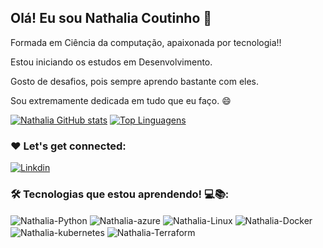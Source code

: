 ## Olá! Eu sou Nathalia Coutinho 👋

Formada em Ciência da computação, apaixonada por tecnologia!!

Estou iniciando os estudos em Desenvolvimento.

Gosto de desafios, pois sempre aprendo bastante com eles.

Sou extremamente dedicada em tudo que eu faço. 😄


[![Nathalia GitHub stats](https://awesome-github-stats.azurewebsites.net/user-stats/NathaliaCout?cardType=octocat&theme=radical&preferLogin=false)](https://git.io/awesome-stats-card)
[![Top Linguagens](https://github-readme-stats.vercel.app/api/top-langs/?username=NathaliaCout&layout=compact&theme=radical)](https://github.com/anuraghazra/github-readme-stats)



### ❤️ Let's get connected:


[![Linkdin](https://img.shields.io/badge/LinkedIn-0077B5?style=for-the-badge&logo=linkedin&logoColor=white)](https://www.linkedin.com/in/nathalia-coutinho-2121aaa1/)


### 🛠️ Tecnologias que estou aprendendo! 💻📚:

<div>
<img align="center" alt="Nathalia-Python" src="https://img.shields.io/badge/Python-14354C?style=for-the-badge&logo=python&logoColor=white"/>

<img align="center" alt="Nathalia-azure" src="https://img.shields.io/badge/Microsoft_Azure-0089D6?style=for-the-badge&logo=microsoft-azure&logoColor=white"/>

<img align="center" alt="Nathalia-Linux" src="https://img.shields.io/badge/Linux-000?style=for-the-badge&logo=linux&logoColor=white"/>

<img align="center" alt="Nathalia-Docker" src="https://img.shields.io/badge/Docker-2496ED?style=for-the-badge&logo=docker&logoColor=white"/>

<img align="center" alt="Nathalia-kubernetes" src="https://img.shields.io/badge/kubernetes-%23326CE5?style=for-the-badge&logo=kubernetes&logoColor=white"/>

<img align="center" alt="Nathalia-Terraform" src="https://img.shields.io/badge/Terraform-844FBA?style=for-the-badge&logo=terraform&logoColor=white"/>

</div>
